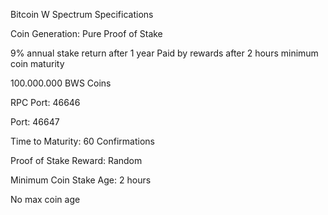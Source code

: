 Bitcoin W Spectrum Specifications

Coin Generation: Pure Proof of Stake

9% annual stake return after 1 year
Paid by rewards after 2 hours minimum coin maturity

100.000.000 BWS Coins

RPC Port: 46646

Port: 46647

Time to Maturity: 60 Confirmations

Proof of Stake Reward: Random

Minimum Coin Stake Age: 2 hours

No max coin age
